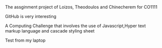 The assginment project of Loizos, Theodoulos and Chinecherem for CO1111 

GitHub is very interesting

A Computing Challenge that involves the use of Javascript,Hyper text markup language and cascade styling sheet

Test from my laptop
